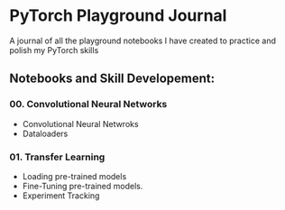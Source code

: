 # PyTorch Playground Journal
A journal of all the playground notebooks I have created to practice and polish my PyTorch skills

## Notebooks and Skill Developement:
### 00. Convolutional Neural Networks
* Convolutional Neural Netwroks
* Dataloaders
### 01. Transfer Learning
* Loading pre-trained models
* Fine-Tuning pre-trained models.
* Experiment Tracking
